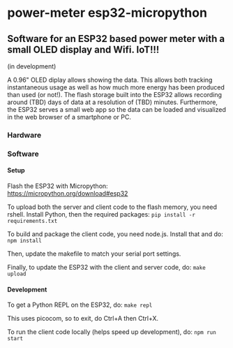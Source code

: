 # power-meter esp32-micropython

## Software for an ESP32 based power meter with a small OLED display and Wifi. IoT!!!

(in development)

A 0.96" OLED diplay allows showing the data. This allows both tracking instantaneous usage as well as how much more energy has been produced than used (or not!).
The flash storage built into the ESP32 allows recording around (TBD) days of data at a resolution of (TBD) minutes. Furthermore, the ESP32 serves a small web app so the data can be loaded and visualized in the web browser of a smartphone or PC.

### Hardware

### Software

#### Setup

Flash the ESP32 with Micropython: https://micropython.org/download#esp32

To upload both the server and client code to the flash memory, you need rshell. Install Python, then the required packages:
`pip install -r requirements.txt`

To build and package the client code, you need node.js. Install that and do:
`npm install`

Then, update the makefile to match your serial port settings.

Finally, to update the ESP32 with the client and server code, do:
`make upload`

#### Development

To get a Python REPL on the ESP32, do:
`make repl`

This uses picocom, so to exit, do Ctrl+A then Ctrl+X.

To run the client code locally (helps speed up development), do:
`npm run start`